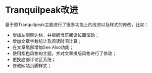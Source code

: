 # Tranquilpeak改进

基于原Tranquilpeak主题进行了很多功能上的改进以及样式的修改，比如：

-   增加左侧侧边栏，并根据当前阅读位置滚动；
-   增加文章字数统计及阅读时间计算；
-   在文章尾部增加See Also功能；
-   使用紫色风格的主题，并对文章排版风格进行了修改；
-   更换底部评论区系统；
-   修改网站页脚样式；
